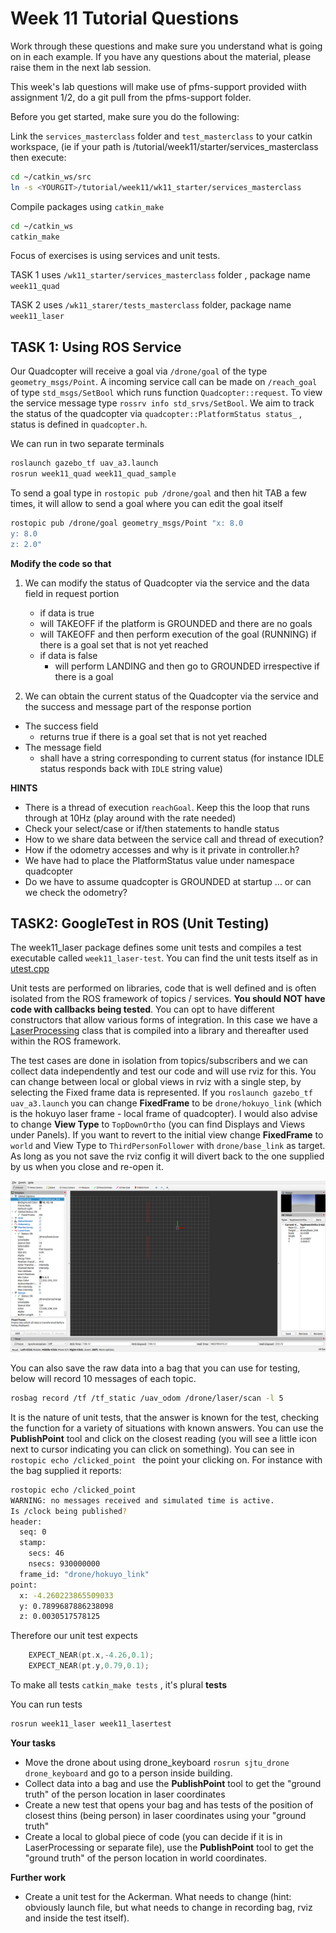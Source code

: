 Week 11 Tutorial Questions
=========================

Work through these questions and make sure you understand what is going on in each example. 
If you have any questions about the material, please raise them in the next lab session.

This week's lab questions will make use of pfms-support provided wiith assignment 1/2, do a git pull from the pfms-support folder.

Before you get started, make sure you do the following:

Link the `services_masterclass` folder and `test_masterclass` to your catkin workspace, (ie if your path is <YOURGIT>/tutorial/week11/starter/services_masterclass then execute:

```bash
cd ~/catkin_ws/src
ln -s <YOURGIT>/tutorial/week11/wk11_starter/services_masterclass
```

Compile packages using `catkin_make` 

```bash
cd ~/catkin_ws
catkin_make
```

Focus of exercises is using services and unit tests.

TASK 1 uses  `/wk11_starter/services_masterclass` folder , package name `week11_quad`

TASK 2 uses `/wk11_starer/tests_masterclass` folder, package name `week11_laser`

TASK 1: Using ROS Service
----------------------------

Our Quadcopter will receive a goal via `/drone/goal` of the type `geometry_msgs/Point`.  A incoming service call can be made on `/reach_goal`  of type `std_msgs/SetBool` which runs function `Quadcopter::request`. To view the service message type `rossrv info std_srvs/SetBool`. We aim to track the status of the quadcopter via `quadcopter::PlatformStatus status_` , status is defined in `quadcopter.h`.

We can run in two separate terminals

```bash
roslaunch gazebo_tf uav_a3.launch
rosrun week11_quad week11_quad_sample
```

To send a goal type in `rostopic pub /drone/goal` and then hit TAB a few times, it will allow to send a goal where you can edit the goal itself

```bash
rostopic pub /drone/goal geometry_msgs/Point "x: 8.0
y: 8.0
z: 2.0" 
```

**Modify the code so that**

1. We can modify the status of Quadcopter via the service and the data field in request portion 
   *  if data is true
     * will TAKEOFF if the platform is GROUNDED and there are no goals
     * will TAKEOFF and then perform execution of the goal (RUNNING) if there is a goal set that is not yet reached
   * if data is false
     * will perform LANDING and then go to GROUNDED irrespective if there is a goal

2. We can obtain the current status of the Quadcopter via the service and the success and message part of the response portion

* The success field
  * returns true if there is a goal set that is not yet reached
* The message field 
  * shall have a string corresponding to current status (for instance IDLE status responds back with `IDLE` string value)

**HINTS**

* There is a thread of execution `reachGoal`. Keep this the loop that runs through at 10Hz  (play around with the rate needed)
* Check your select/case or if/then statements to handle status 
* How to we share data between the service call and thread of execution?
* How if the odometry accesses and why is it private in controller.h? 
* We have had to place the PlatformStatus value under namespace quadcopter
* Do we have to assume quadcopter is GROUNDED at startup ... or can we check the odometry?



TASK2: GoogleTest in ROS (Unit Testing)
----------------------------

The week11_laser package defines some unit tests and compiles a test executable called `week11_laser-test`. You can find the unit tests itself as in [utest.cpp](./wk11_starter/tests_masterclass/test/utest.cpp)

Unit tests are performed on libraries, code that is well defined and is often isolated from the ROS framework of topics / services.  **You should NOT have code with callbacks being tested**. You can opt to have different constructors that allow various forms of integration. In this case we have a [LaserProcessing](./wk11_starter/tests_masterclass/src/laser_processing.h) class that is compiled into a library and thereafter used within the ROS framework.

The test cases are done in isolation from topics/subscribers and we can collect data independently and test our code and will use rviz for this. You can change between local or global views in rviz with a single step, by selecting the Fixed frame data is represented.  If you `roslaunch gazebo_tf uav_a3.launch` you can change **FixedFrame** to be `drone/hokuyo_link` (which is the hokuyo laser frame - local frame of quadcopter). I would also advise to change **View Type**  to `TopDownOrtho` (you can find Displays and Views under Panels). If you want to revert to the initial view change **FixedFrame** to `world` and View Type to `ThirdPersonFollower` with `drone/base_link`  as target. As long as you not save the rviz config it will divert back to the one supplied by us when you close and re-open it.

![rviz](./pics/rviz.png)

You can also save the raw data into a bag that you can use for testing, below will record 10 messages of each topic.

```bash
rosbag record /tf /tf_static /uav_odom /drone/laser/scan -l 5
```

It is the nature of unit tests, that the answer is known for the test, checking the function for a variety of situations with known answers.  You can use the **PublishPoint** tool and click on the closest reading (you will see a little icon next to cursor indicating you can click on something). You can see in `rostopic echo /clicked_point ` the point your clicking on. For instance with the bag supplied it reports:

```bash
rostopic echo /clicked_point 
WARNING: no messages received and simulated time is active.
Is /clock being published?
header: 
  seq: 0
  stamp: 
    secs: 46
    nsecs: 930000000
  frame_id: "drone/hokuyo_link"
point: 
  x: -4.260223865509033
  y: 0.7899687886238098
  z: 0.0030517578125
```

Therefore our unit test expects

```c++
    EXPECT_NEAR(pt.x,-4.26,0.1);
    EXPECT_NEAR(pt.y,0.79,0.1);   
```

To make all tests `catkin_make tests` , it's plural **tests**

You can run tests 
```bash
rosrun week11_laser week11_lasertest
```

**Your tasks**

* Move the drone about using drone_keyboard `rosrun sjtu_drone drone_keyboard` and go to a person inside building.
* Collect data into a bag and use the **PublishPoint** tool to get the "ground truth" of the person location in laser coordinates
* Create a new test that opens your bag and has tests of the position of closest thins (being person) in laser coordinates using your "ground truth"
* Create a local to global piece of code (you can decide if it is in LaserProcessing or separate file), use the **PublishPoint** tool to get the "ground truth" of the person location in world coordinates.

**Further work**

* Create a unit test for the Ackerman. What needs to change (hint: obviously launch file, but what needs to change in recording bag, rviz and inside the test itself).


[services_masterclass]: starter/services_masterclass
[utest.cpp]: starter/services_masterclass/test/utest.cpp
[quiz5a]: ../../quizzes/quiz5/a
[pfms_support]: ../../skeleton/pfms_support
